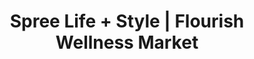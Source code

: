 ---
title: "Spree Life + Style | Flourish Wellness Market"
url: /saint-stephen/spree-life-style-flourish-wellness-market/
shop: Kleidung
---